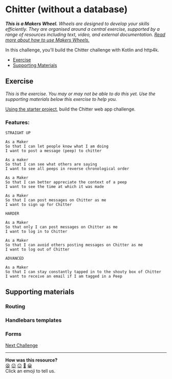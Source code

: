 # Chitter (without a database)

_**This is a Makers Wheel.** Wheels are designed to develop your skills
efficiently. They are organised around a central exercise, supported by a range
of resources including text, video, and external documentation. [Read more about
how to use Makers
Wheels.](https://github.com/makersacademy/course/blob/main/labels/wheels.md)_

In this challenge, you'll build the Chitter challenge with Kotlin and http4k.

- [Exercise](#exercise)
- [Supporting Materials](#supporting-materials)

## Exercise

_This is the exercise. You may or may not be able to do this yet. Use the
supporting materials below this exercise to help you._

[Using the starter project](../resources/starter_project/), build the Chitter web app challenge.

### Features:

```
STRAIGHT UP

As a Maker
So that I can let people know what I am doing  
I want to post a message (peep) to chitter

As a maker
So that I can see what others are saying  
I want to see all peeps in reverse chronological order

As a Maker
So that I can better appreciate the context of a peep
I want to see the time at which it was made

As a Maker
So that I can post messages on Chitter as me
I want to sign up for Chitter

HARDER

As a Maker
So that only I can post messages on Chitter as me
I want to log in to Chitter

As a Maker
So that I can avoid others posting messages on Chitter as me
I want to log out of Chitter

ADVANCED

As a Maker
So that I can stay constantly tapped in to the shouty box of Chitter
I want to receive an email if I am tagged in a Peep
```

## Supporting materials

### Routing

### Handlebars templates

### Forms

[Next Challenge](05_chitter2.md)

<!-- BEGIN GENERATED SECTION DO NOT EDIT -->

---

**How was this resource?**  
[😫](https://airtable.com/shrUJ3t7KLMqVRFKR?prefill_Repository=makersacademy%2Fkotlin-http4k-applications&prefill_File=challenges%2F04_chitter.md&prefill_Sentiment=😫) [😕](https://airtable.com/shrUJ3t7KLMqVRFKR?prefill_Repository=makersacademy%2Fkotlin-http4k-applications&prefill_File=challenges%2F04_chitter.md&prefill_Sentiment=😕) [😐](https://airtable.com/shrUJ3t7KLMqVRFKR?prefill_Repository=makersacademy%2Fkotlin-http4k-applications&prefill_File=challenges%2F04_chitter.md&prefill_Sentiment=😐) [🙂](https://airtable.com/shrUJ3t7KLMqVRFKR?prefill_Repository=makersacademy%2Fkotlin-http4k-applications&prefill_File=challenges%2F04_chitter.md&prefill_Sentiment=🙂) [😀](https://airtable.com/shrUJ3t7KLMqVRFKR?prefill_Repository=makersacademy%2Fkotlin-http4k-applications&prefill_File=challenges%2F04_chitter.md&prefill_Sentiment=😀)  
Click an emoji to tell us.

<!-- END GENERATED SECTION DO NOT EDIT -->
